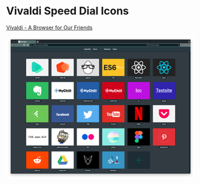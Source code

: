 # Vivaldi Speed Dial Icons

[Vivaldi - A Browser for Our Friends](https://vivaldi.com/)

![](vivaldi-thumbs-screen.png)